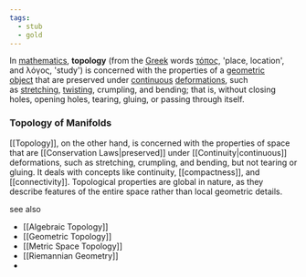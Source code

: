 ```yaml
---
tags:
  - stub
  - gold
---
```


In [mathematics](https://en.wikipedia.org/wiki/Mathematics "Mathematics"), **topology** (from the [Greek](https://en.wikipedia.org/wiki/Greek_language "Greek language") words [τόπος](https://en.wiktionary.org/wiki/%CF%84%CF%8C%CF%80%CE%BF%CF%82 "wikt:τόπος"), 'place, location', and λόγος, 'study') is concerned with the properties of a [geometric object](https://en.wikipedia.org/wiki/Mathematical_object "Mathematical object") that are preserved under [continuous](https://en.wikipedia.org/wiki/Continuous_function "Continuous function") [deformations](https://en.wikipedia.org/wiki/Deformation_theory "Deformation theory"), such as [stretching](https://en.wikipedia.org/wiki/Stretch_factor "Stretch factor"), [twisting](https://en.wikipedia.org/wiki/Twist_(mathematics) "Twist (mathematics)"), crumpling, and bending; that is, without closing holes, opening holes, tearing, gluing, or passing through itself.

### Topology of Manifolds
[[Topology]], on the other hand, is concerned with the properties of space that are [[Conservation Laws|preserved]] under [[Continuity|continuous]] deformations, such as stretching, crumpling, and bending, but not tearing or gluing. It deals with concepts like continuity, [[compactness]], and [[connectivity]]. Topological properties are global in nature, as they describe features of the entire space rather than local geometric details.

see also
- [[Algebraic Topology]]
- [[Geometric Topology]]
- [[Metric Space Topology]]
- [[Riemannian Geometry]]
- 